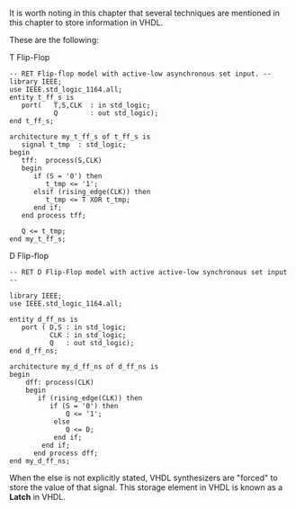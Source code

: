 It is worth noting in this chapter that several techniques are mentioned in this chapter to store information in VHDL.

These are the following:

T Flip-Flop
```
-- RET Flip-flop model with active-low asynchronous set input. --
library IEEE;
use IEEE.std_logic_1164.all;
entity t_ff_s is
   port(   T,S,CLK  : in std_logic;
           Q        : out std_logic);
end t_ff_s;

architecture my_t_ff_s of t_ff_s is
   signal t_tmp  : std_logic;
begin
   tff:  process(S,CLK)
   begin
      if (S = '0') then 
         t_tmp <= '1';
      elsif (rising_edge(CLK)) then
         t_tmp <= T XOR t_tmp;
      end if;
   end process tff;
   
   Q <= t_tmp;
end my_t_ff_s;
```

D Flip-flop
```
-- RET D Flip-Flop model with active active-low synchronous set input --

library IEEE;
use IEEE.std_logic_1164.all;

entity d_ff_ns is
   port ( D,S : in std_logic;
          CLK : in std_logic;
          Q   : out std_logic);
end d_ff_ns;

architecture my_d_ff_ns of d_ff_ns is
begin
    dff: process(CLK)
    begin
       if (rising_edge(CLK)) then 
          if (S = '0') then
              Q <= '1';
           else
              Q <= D;
           end if;
        end if;
      end process dff;
end my_d_ff_ns;

```

When the else is not explicitly stated, VHDL synthesizers are "forced" to store the value of that signal. This storage
element in VHDL is known as a __Latch__ in VHDL.